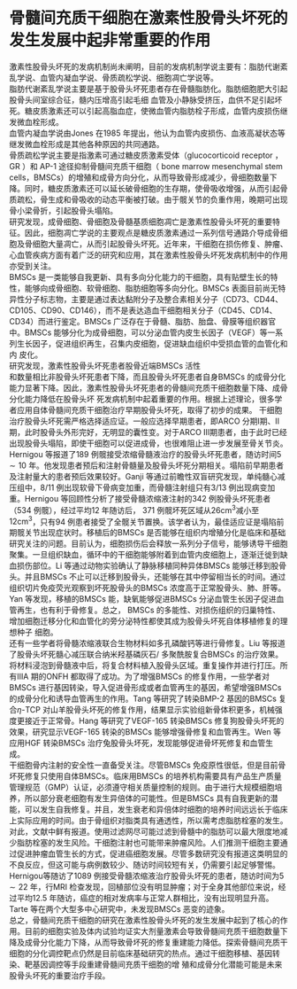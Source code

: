 # 骨髓间充质干细胞在激素性股骨头坏死的 发生发展中起非常重要的作用  
激素性股骨头坏死的发病机制尚未阐明，目前的发病机制学说主要有：脂肪代谢紊乱学说、血管内凝血学说、骨质疏松学说、细胞凋亡学说等。  
脂肪代谢紊乱学说主要是基于股骨头坏死患者存在骨髓脂肪化。脂肪细胞肥大引起股骨头间室综合征，髓内压增高引起毛细 血管及小静脉受挤压，血供不足引起坏死。糖皮质激素还可以引起高脂血症，使微血管内脂肪栓子形成，血管内皮损伤继发微血栓形成。  
血管内凝血学说由Jones 在1985 年提出，他认为血管内皮损伤、血液高凝状态等继发微血栓形成是其他各种原因的共同通路。  
骨质疏松学说主要是指激素可通过糖皮质激素受体（glucocorticoid receptor ， GR ）和  AP-1  途径抑制骨髓间充质干细胞（ bone marrow  mesenchymal stem cells，BMSCs）的增殖和成骨方向分化，从而导致骨形成减少，骨细胞数量下降。同时，糖皮质激素还可以延长破骨细胞的生存期，使骨吸收增强，从而引起骨质疏松，骨生成和骨吸收的动态平衡被打破。由于髋关节的负重作用，晚期可出现骨小梁骨折，引起股骨头塌陷。  
研究发现，成骨细胞、骨细胞及骨髓基质细胞凋亡是激素性股骨头坏死的重要特征。因此，细胞凋亡学说的主要观点是糖皮质激素通过一系列信号通路介导成骨细胞及骨细胞大量凋亡，从而引起股骨头坏死。近年来，干细胞在损伤修复、肿瘤、心血管疾病方面有着广泛的研究和应用，其在激素性股骨头坏死发病机制中的作用亦受到关注。  
BMSCs 是一类能够自我更新、具有多向分化能力的干细胞，具有贴壁生长的特性，能够向成骨细胞、软骨细胞、脂肪细胞等多向分化。BMSCs 表面目前尚无特异性分子标志物，主要是通过表达黏附分子及整合素相关分子（CD73、CD44、CD105、CD90、CD146），而不是表达造血干细胞相关分子（CD45、CD14、CD34）而进行鉴定。BMSCs 广泛存在于骨髓、脂肪、胎盘、骨膜等组织器官中。BMSCs 能够分化为成骨细胞，可以分泌血管内皮生长因子（VEGF）等一系列生长因子，促进组织再生，召集内皮细胞，促进缺血组织中受损血管的血管化和内 皮化。  
研究发现，激素性股骨头坏死患者股骨近端BMSCs 活性  
和数量相比非股骨头坏死患者下降，而且股骨头坏死患者自身BMSCs 的成骨分化能力显著下降。因此，激素性股骨头坏死患者的骨髓间充质干细胞数量下降、成骨分化能力降低在股骨头坏 死发病机制中起着重要的作用。根据上述理论，很多学者应用自体骨髓间充质干细胞治疗早期股骨头坏死，取得了初步的成果。 干细胞治疗股骨头坏死需严格选择适应证。一般应选择早期患者，即ARCO 分期Ⅰ期、Ⅱ期，此时股骨头外形完好，无明显的囊性变。对于ARCO Ⅲ期患者，由于此时已经出现股骨头塌陷，即使干细胞可以促进成骨，也很难阻止进一步发展至骨关节炎。Hernigou 等报道了189 例髋接受浓缩骨髓液治疗的股骨头坏死患者，随访时间$5\sim10$ 年。他发现患者预后和注射骨髓量及股骨头坏死分期相关。塌陷前早期患者及注射量大的患者预后效果较好。Ganji 等通过前瞻性双盲研究发现，单纯髓心减压组中，8/11 例出现软骨下骨病变加重，而骨髓注射组只有3/13 例出现病变加重。Hernigou 等回顾性分析了接受骨髓浓缩液注射的342 例股骨头坏死患者（534 例髋），经过平均12 年随访后，  371 例髋坏死区域从$26\mathrm{cm}^{3}$减小至$12\mathrm{cm}^{3}$，只有94 例患者接受了全髋关节置换。该学者认为，最佳适应证是塌陷前期髋关节出现症状时。移植后的BMSCs 是否能够在组织内增殖分化是临床和基础研究关注的问题。目前认为，细胞损伤后会释放一系列分子信号，能够诱导干细胞聚集。一旦组织缺血，循环中的干细胞能够附着到血管内皮细胞上，逐渐迁徙到缺血损伤部位。Li 等通过动物实验确认了静脉移植同种异体BMSCs 能够迁移到股骨头。并且BMSCs 不止可以迁移到股骨头，还能够在其中停留相当长的时间。通过组织切片免疫荧光观察到坏死股骨头的BMSCs 浓度高于正常股骨头、肺、肝等。Yan 等发现，移植的BMSCs 能，缺氧能够促进BMSCs 分泌血管生长因子促进血管再生，也有利于骨修复。总之， BMSCs 的多能性、对损伤组织的归巢特性、增加细胞迁移分化和血管化的旁分泌特性都使其成为股骨头坏死自体移植修复的理想种子 细胞。  
还有一些学者将骨髓浓缩液联合生物材料如多孔磷酸钙等进行骨修复。Liu 等报道了股骨头坏死髓心减压联合纳米羟基磷灰石/ 多聚酰胺复合BMSCs 的治疗效果。将材料浸泡到骨髓液中后，将复合材料植入股骨头区域。重复操作并进行打压。所有ⅢA 期的ONFH 都取得了成功。为了增强BMSCs 的修复作用，一些学者对BMSCs 进行基因转染，导入促进骨形成或者血管再生的基因，希望增强BMSCs的成骨分化和诱导血管再生的作用。Tang 等研究了转染BMP-2 基因的BMSCs 复合$\eta$-TCP 对山羊股骨头坏死的修复作用，结果显示实验组新骨体积更多，机械强度更接近于正常骨。Hang 等研究了VEGF-165 转染BMSCs 修复狗股骨头坏死的效果，研究显示VEGF-165 转染的BMSCs 能够增强骨修复和血管再生。Wen 等应用HGF 转染BMSCs 治疗兔股骨头坏死，发现能够促进骨坏死修复和血管生成。  
干细胞骨内注射的安全性一直备受关注。尽管BMSCs 免疫原性很低，但是目前骨坏死修复只使用自体BMSCs。临床用BMSCs 的培养机构需要具有产品生产质量管理规范（GMP）认证，必须遵守相关质量控制的规则。由于进行大规模细胞培养，所以部分衰老细胞有发生异倍体的可能性。但是BMSCs 具有自我更新的潜能，可以发生自我修复。并且，发生衰老和异倍体时细胞的培养时间远远长于临床上实际应用的时间。由于骨组织对脂类具有通透性，所以需考虑脂肪栓塞的发生。对此，文献中鲜有报道。使用过滤网尽可能过滤到骨髓中的脂肪可以最大限度地减少脂肪栓塞的发生风险。干细胞注射也可能带来肿瘤风险。人们推测干细胞主要通过促进肿瘤血管生长的方式，促进癌细胞发展。尽管多数研究没有报道这类明显的不良反应，但这可能与病例数较少、随访时间较短有关，仍需要引起足够警惕。Hernigou等随访了1089 例接受骨髓浓缩液治疗股骨头坏死的患者，随访时间为$5\sim22$ 年，行MRI 检查发现，回植部位没有明显肿瘤；对于全身其他部位来说，经过平均12.5 年随访，癌症的相对发病率与正常人群相比，没有出现明显升高。Tarte 等在两个大型多中心研究中，未发现BMSCs 恶变的迹象。  
总之，骨髓间充质干细胞的研究在激素性股骨头坏死的发生发展中起到了核心的作用。目前的细胞实验及体内试验均证实大剂量激素会导致骨髓间充质干细胞数量下降及成骨分化能力下降，从而导致骨坏死的修复重建能力降低。探索骨髓间充质干细胞的分化调控靶点仍然是目前临床基础研究的热点。通过干细胞移植、基因转染、靶基因调控等手段重建骨髓间充质干细胞的增 殖和成骨分化潜能可能是未来股骨头坏死的重要治疗手段。  
